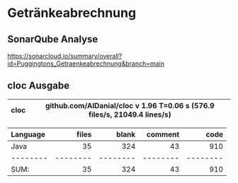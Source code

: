 # Getränkeabrechnung

## SonarQube Analyse
https://sonarcloud.io/summary/overall?id=Puggingtons_Getraenkeabrechnung&branch=main

## cloc Ausgabe

<!-- CLOC-REPORT-START -->
cloc|github.com/AlDanial/cloc v 1.96  T=0.06 s (576.9 files/s, 21049.4 lines/s)
--- | ---

Language|files|blank|comment|code
:-------|-------:|-------:|-------:|-------:
Java|35|324|43|910
--------|--------|--------|--------|--------
SUM:|35|324|43|910
<!-- CLOC-REPORT-END -->